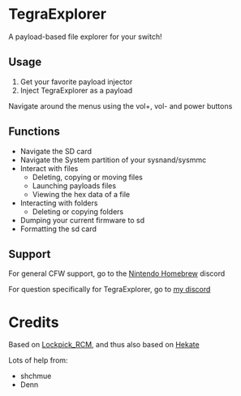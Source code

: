 # TegraExplorer
A payload-based file explorer for your switch!

## Usage
1. Get your favorite payload injector
2. Inject TegraExplorer as a payload

Navigate around the menus using the vol+, vol- and power buttons

## Functions
- Navigate the SD card
- Navigate the System partition of your sysnand/sysmmc
- Interact with files
	- Deleting, copying or moving files
	- Launching payloads files
	- Viewing the hex data of a file
- Interacting with folders
	- Deleting or copying folders
- Dumping your current firmware to sd
- Formatting the sd card

## Support

For general CFW support, go to the [Nintendo Homebrew](https://discord.gg/C29hYvh) discord

For question specifically for TegraExplorer, go to [my discord](https://discord.gg/aH9rsuP)

# Credits
Based on [Lockpick_RCM](https://github.com/shchmue/Lockpick_RCM), and thus also based on [Hekate](https://github.com/CTCaer/hekate)

Lots of help from:
- shchmue
- Denn
